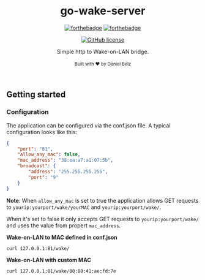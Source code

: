 ﻿﻿﻿<h1 align="center">go-wake-server</h1><div align="center">

[![forthebadge](https://forthebadge.com/images/badges/fuck-it-ship-it.svg)](https://forthebadge.com)
[![forthebadge](https://forthebadge.com/images/badges/made-with-go.svg)](https://forthebadge.com)

[![GitHub license](https://img.shields.io/github/license/LegendaryB/go-wake-server.svg?longCache=true&style=flat-square)](https://github.com/LegendaryB/go-wake-server/blob/master/LICENSE.md)

Simple http to Wake-on-LAN bridge.
<br>
<br>
<sub>Built with ❤︎ by Daniel Belz</sub>
</div><br>

## Getting started

### Configuration
The application can be configured via the conf.json file. A typical configuration looks like this:

```json
{
    "port": "81",
    "allow_any_mac": false,
    "mac_address": "38:ea:a7:a1:07:5b",
    "broadcast": {
        "address": "255.255.255.255",
        "port": "9"
    }
}
```
**Note**: When `allow_any_mac` is set to true the application allows GET requests to `yourip:yourport/wake/yourMAC` and `yourip:yourport/wake/`. 

When it's set to false it only accepts GET requests to `yourip:yourport/wake/` and uses the value from propert `mac_address`.

**Wake-on-LAN to MAC defined in conf.json**

`curl 127.0.0.1:81/wake/`

**Wake-on-LAN with custom MAC**

`curl 127.0.0.1:81/wake/00:80:41:ae:fd:7e`